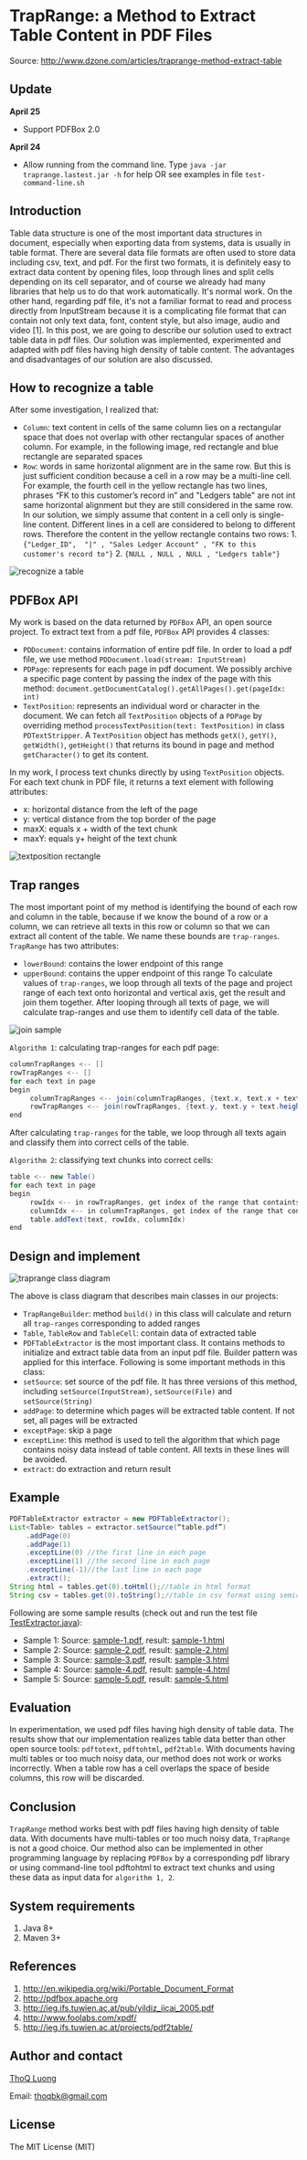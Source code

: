 # TrapRange: a Method to Extract Table Content in PDF Files
Source: http://www.dzone.com/articles/traprange-method-extract-table

## Update
**April 25**
* Support PDFBox 2.0

**April 24**
* Allow running from the command line. Type `java -jar traprange.lastest.jar -h` for help OR see examples in file `test-command-line.sh`

## Introduction
Table data structure is one of the most important data structures in document, especially when exporting data from systems, data is usually in table format.
There are several data file formats are often used to store data including csv, text, and pdf. For the first two formats, it is definitely easy to extract data content by opening files, loop through lines and split cells depending on its cell separator, and of course we already had many libraries that help us to do that work automatically. It's normal work. On the other hand, regarding pdf file, it's not a familiar format to read and process directly from InputStream because it is a complicating file format that can contain not only text data, font, content style, but also image, audio and video [1]. In this post, we are going to describe our solution used to extract table data in pdf files. Our solution was implemented, experimented and adapted with pdf files having high density of table content. The advantages and disadvantages of our solution are also discussed.
## How to recognize a table
After some investigation, I realized that:
* `Column`: text content in cells of the same column lies on a rectangular space that does not overlap with other rectangular spaces of another column. For example, in the following image, red rectangle and blue rectangle are separated spaces
* `Row`: words in same horizontal alignment are in the same row. But this is just sufficient condition because a cell in a row may be a multi-line cell. For example, the fourth cell in the yellow rectangle has two lines, phrases “FK to this customer’s record in” and "Ledgers table" are not int same horizontal alignment but they are still considered in the same row. In our solution, we simply assume that content in a cell only is single-line content. Different lines in a cell are considered to belong to different rows. Therefore the content in the yellow rectangle contains two rows: 1. `{"Ledger_ID",  "|" , "Sales Ledger Account" , "FK to this customer's record to"}` 2.  `{NULL , NULL , NULL , "Ledgers table"}`

![recognize a table](https://github.com/thoqbk/traprange/blob/master/_Docs/recognize-a-table.png)

## PDFBox API
My work is based on the data returned by `PDFBox` API, an open source project. To extract text from a pdf file, `PDFBox` API provides 4 classes:
* `PDDocument`: contains information of entire pdf file. In order to load a pdf file, we use method `PDDocument.load(stream: InputStream)`
* `PDPage`: represents for each page in pdf document. We possibly archive a specific page content by passing the index of the page with this method: `document.getDocumentCatalog().getAllPages().get(pageIdx: int)`
* `TextPosition`: represents an individual word or character in the document. We can fetch all `TextPosition` objects of a `PDPage` by overriding method `processTextPosition(text: TextPosition)` in class `PDTextStripper`. A `TextPosition` object has methods `getX()`, `getY()`, `getWidth()`, `getHeight()` that returns its bound in page and method `getCharacter()` to get its content.

In my work, I process text chunks directly by using `TextPosition` objects. For each text chunk in PDF file, it returns a text element with following attributes:
* x: horizontal distance from the left of the page
* y: vertical distance from the top border of the page
* maxX: equals x + width of the text chunk
* maxY: equals y+ height of the text chunk

![textposition rectangle](https://github.com/thoqbk/traprange/blob/master/_Docs/textposition-rectangle.png)

## Trap ranges
The most important point of my method is identifying the bound of each row and column in the table, because if we know the bound of a row or a column, we can retrieve all texts in this row or column so that we can extract all content of the table. We name these bounds are `trap-ranges`. `TrapRange` has two attributes:
* `lowerBound`: contains the lower endpoint of this range
* `upperBound`: contains the upper endpoint of this range
To calculate values of `trap-ranges`, we loop through all texts of the page and project range of each text onto horizontal and vertical axis, get the result and join them together. After looping through all texts of page, we will calculate trap-ranges and use them to identify cell data of the table.

![join sample](https://github.com/thoqbk/traprange/blob/master/_Docs/join-sample.png)

`Algorithm 1`: calculating trap-ranges for each pdf page:
```java
columnTrapRanges <-- []
rowTrapRanges <-- []
for each text in page
begin
     columnTrapRanges <-- join(columnTrapRanges, {text.x, text.x + text.width} )
     rowTrapRanges <-- join(rowTrapRanges, {text.y, text.y + text.height} )
end
```
After calculating `trap-ranges` for the table, we loop through all texts again and classify them into correct cells of the table.

`Algorithm 2`: classifying text chunks into correct cells:
```java
table <-- new Table()
for each text in page
begin
     rowIdx <-- in rowTrapRanges, get index of the range that containts this text
     columnIdx <-- in columnTrapRanges, get index of the range that contains this text
     table.addText(text, rowIdx, columnIdx)
end
```
## Design and implement
![traprange class diagram](https://github.com/thoqbk/traprange/blob/master/_Docs/class-diagram.png)

The above is class diagram that describes main classes in our projects:
* `TrapRangeBuilder`: method `build()` in this class will calculate and return all `trap-ranges` corresponding to added ranges
* `Table`, `TableRow` and `TableCell`: contain data of extracted table
* `PDFTableExtractor` is the most important class. It contains methods to initialize and extract table data from an input pdf file. Builder pattern was applied for this interface. Following is some important methods in this class:
 * `setSource`: set source of the pdf file. It has three versions of this method, including `setSource(InputStream)`, `setSource(File)` and `setSource(String)`
 * `addPage`: to determine which pages will be extracted table content. If not set, all pages will be extracted
 * `exceptPage`: skip a page
 * `exceptLine`: this method is used to tell the algorithm that which page contains noisy data instead of table content. All texts in these lines will be avoided.
 * `extract`: do extraction and return result

## Example
```java
PDFTableExtractor extractor = new PDFTableExtractor();
List<Table> tables = extractor.setSource(“table.pdf”)
	.addPage(0)
	.addPage(1)
	.exceptLine(0) //the first line in each page
	.exceptLine(1) //the second line in each page
	.exceptLine(-1)//the last line in each page
	.extract();
String html = tables.get(0).toHtml();//table in html format
String csv = tables.get(0).toString();//table in csv format using semicolon as a delimiter 
```

Following are some sample results (check out and run the test file [TestExtractor.java](https://github.com/thoqbk/traprange/blob/master/src/test/java/com/giaybac/traprange/test/TestExtractor.java)):
* Sample 1: Source: [sample-1.pdf](https://github.com/thoqbk/traprange/blob/master/_Docs/sample-1.pdf), result: [sample-1.html](http://htmlpreview.github.io/?https://github.com/thoqbk/traprange/blob/master/_Docs/result/sample-1.html)
* Sample 2: Source: [sample-2.pdf](https://github.com/thoqbk/traprange/blob/master/_Docs/sample-2.pdf), result: [sample-2.html](http://htmlpreview.github.io/?https://github.com/thoqbk/traprange/blob/master/_Docs/result/sample-2.html)
* Sample 3: Source: [sample-3.pdf](https://github.com/thoqbk/traprange/blob/master/_Docs/sample-3.pdf), result: [sample-3.html](http://htmlpreview.github.io/?https://github.com/thoqbk/traprange/blob/master/_Docs/result/sample-3.html)
* Sample 4: Source: [sample-4.pdf](https://github.com/thoqbk/traprange/blob/master/_Docs/sample-4.pdf), result: [sample-4.html](http://htmlpreview.github.io/?https://github.com/thoqbk/traprange/blob/master/_Docs/result/sample-4.html)
* Sample 5: Source: [sample-5.pdf](https://github.com/thoqbk/traprange/blob/master/_Docs/sample-5.pdf), result: [sample-5.html](http://htmlpreview.github.io/?https://github.com/thoqbk/traprange/blob/master/_Docs/result/sample-5.html)

## Evaluation
In experimentation, we used pdf files having high density of table data. The results show that our implementation realizes table data better than other open source tools: `pdftotext`, `pdftohtml`, `pdf2table`. With documents having multi tables or too much noisy data, our method does not work or works incorrectly. When a table row has a cell overlaps the space of beside columns, this row will be discarded.

## Conclusion
`TrapRange` method works best with pdf files having high density of table data. With documents have multi-tables or too much noisy data, `TrapRange` is not a good choice. Our method also can be implemented in other programming language by replacing `PDFBox` by a corresponding pdf library or using command-line tool pdftohtml to extract text chunks and using these data as input data for `algorithm 1, 2`.

## System requirements
1. Java 8+
2. Maven 3+

## References
1. http://en.wikipedia.org/wiki/Portable_Document_Format
2. http://pdfbox.apache.org
3. http://ieg.ifs.tuwien.ac.at/pub/yildiz_iicai_2005.pdf
4. http://www.foolabs.com/xpdf/
5. http://ieg.ifs.tuwien.ac.at/projects/pdf2table/

## Author and contact
[ThoQ Luong](https://github.com/thoqbk/)

Email: thoqbk@gmail.com

## License

The MIT License (MIT)
